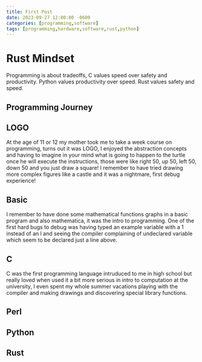 ```yaml
---
title: First Post
date: 2023-09-27 12:00:00 -0600
categories: [programming,software]
tags: [programming,hardware,software,rust,python]
---
```


# Rust Mindset 

Programming is about tradeoffs, C values speed over safety and productivity. Python values productivity over speed. Rust values safety and speed.

## Programming Journey

## LOGO

At the age of 11 or 12 my mother took me to take a week course on programming, turns out it was LOGO, I enjoyed the abstraction concepts and having to imagine in your mind what is going to happen to the turtle once he will execute the instructions, those were like right 50, up 50, left 50, down 50 and you just draw a square!
I remember to have tried drawing more complex figures like a castle and it was a nightmare, first debug experience!

## Basic

I remember to have done some mathematical functions graphs in a basic program and also mathematica, it was the intro to programming. One of the first hard bugs to debug was having typed an example variable with a 1 instead of an l and seeing the compiler complaining of undeclared variable which seem to be declared just a line above.

## C

C was the first programming language intruduced to me in high school but really loved when used it a bit more serious in intro to computation at the university, I even spent my whole summer vacations playing with the compiler and making drawings and discovering special library functions.

## Perl

## Python

## Rust